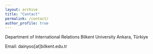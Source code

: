 ```yaml
---
layout: archive
title: "Contact"
permalink: /contact/
author_profile: true
---
```


Department of International Relations
Bilkent University
Ankara, Türkiye

Email: dainyoo[at]bilkent.edu.tr
